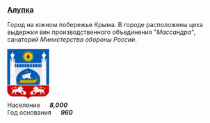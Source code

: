 <!--2022-08-05 01:05:07-->
### [Алупка]()
Город на южном побережье Крыма. 
В городе расположены цеха выдержки вин производственного объединения "*Массандра*",
санаторий *Министерства обороны России*.

<img src="./Alupka.svg" width="96px"><br>
Население &emsp; ***8,000*** &emsp;<br>
Год&nbsp;основания &emsp; ***960***